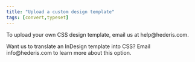 ```yaml
---
title: "Upload a custom design template"
tags: [convert,typeset]
---
```

 
<html><body><section data-type="chapter" class="hsecchapter" data-hederis-type="hsecchapter" id="custom-design-templates" data-pi-attrs="id: custom-design-templates; data-tags: convert,typeset;" role="doc-chapter" data-tags="convert,typeset" data-author-name=" " data-book-title=" " title="Upload a custom design template"><p class="hblkp" data-hederis-type="hblkp" id="pQLzzcR4Y">To upload your own CSS design template, email us at help@hederis.com.</p><p class="hblkp" data-hederis-type="hblkp" id="pOPQezUKA">Want us to translate an InDesign template into CSS? Email info@hederis.com to learn more about this option.</p></section></body></html>
